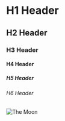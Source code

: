 # H1 Header
## H2 Header
### H3 Header
#### H4 Header
##### H5 Header
###### H6 Header

![The Moon](https://y.yarn.co/b30abe0d-dc42-4293-88bb-fbf17e04dd58_screenshot.jpg)
